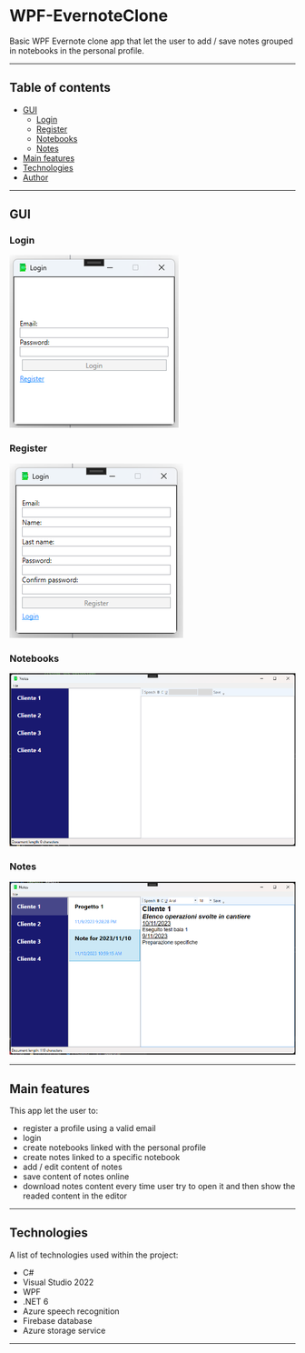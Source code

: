 # WPF-EvernoteClone
Basic WPF Evernote clone app that let the user to add / save notes grouped in notebooks in the personal profile.
***

## Table of contents
- [GUI](#gui)
  - [Login](#login)
  - [Register](#register)
  - [Notebooks](#notebooks)
  - [Notes](#notes)
- [Main features](#main-features)
- [Technologies](#technologies)
- [Author](#author)
***

## GUI
### Login 
![](/Screenshots/Login.png)

### Register
![](/Screenshots/Register.png)

### Notebooks
![](/Screenshots/Notebooks.png)

### Notes
![](/Screenshots/Notes.png)

***

## Main features
This app let the user to:
* register a profile using a valid email
* login
* create notebooks linked with the personal profile
* create notes linked to a specific notebook
* add / edit content of notes
* save content of notes online
* download notes content every time user try to open it and then show the readed content in the editor
***

## Technologies
A list of technologies used within the project:
* C#
* Visual Studio 2022
* WPF
* .NET 6
* Azure speech recognition
* Firebase database
* Azure storage service
***
